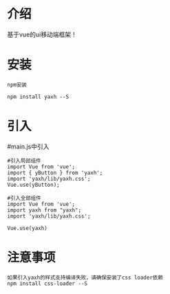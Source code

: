 # 介绍
基于vue的ui移动端框架！


# 安装
```
npm安装

npm install yaxh --S

```
# 引入
#main.js中引入
```
#引入局部组件
import Vue from 'vue';
import { yButton } from 'yaxh';
import 'yaxh/lib/yaxh.css';
Vue.use(yButton);
```
```
#引入全部组件
import Vue from 'vue';
import yaxh from "yaxh";
import 'yaxh/lib/yaxh.css';

Vue.use(yaxh)
```

# 注意事项
```
如果引入yaxh的样式支持编译失败，请确保安装了css loader依赖
npm install css-loader --S 
```